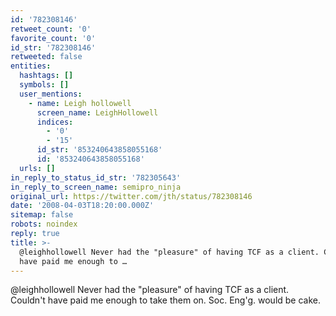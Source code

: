 ```yaml
---
id: '782308146'
retweet_count: '0'
favorite_count: '0'
id_str: '782308146'
retweeted: false
entities:
  hashtags: []
  symbols: []
  user_mentions:
    - name: Leigh hollowell
      screen_name: LeighHollowell
      indices:
        - '0'
        - '15'
      id_str: '853240643858055168'
      id: '853240643858055168'
  urls: []
in_reply_to_status_id_str: '782305643'
in_reply_to_screen_name: semipro_ninja
original_url: https://twitter.com/jth/status/782308146
date: '2008-04-03T18:20:00.000Z'
sitemap: false
robots: noindex
reply: true
title: >-
  @leighhollowell Never had the "pleasure" of having TCF as a client. Couldn't
  have paid me enough to …
---
```


@leighhollowell Never had the "pleasure" of having TCF as a client. Couldn't have paid me enough to take them on. Soc. Eng'g. would be cake.